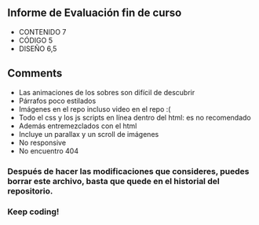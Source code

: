 ## Informe de Evaluación fin de curso
- CONTENIDO 7
- CÓDIGO 5
- DISEÑO 6,5

## Comments
- Las animaciones de los sobres son difícil de descubrir
- Párrafos poco estilados
- Imágenes en el repo incluso video en el repo :(
- Todo el css y los js scripts en línea dentro del html: es no recomendado
- Además entremezclados con el html
- Incluye un parallax y un scroll de imágenes
- No responsive
- No encuentro 404

### Después de hacer las modificaciones que consideres, puedes borrar este archivo, basta que quede en el historial del repositorio.
### Keep coding!
